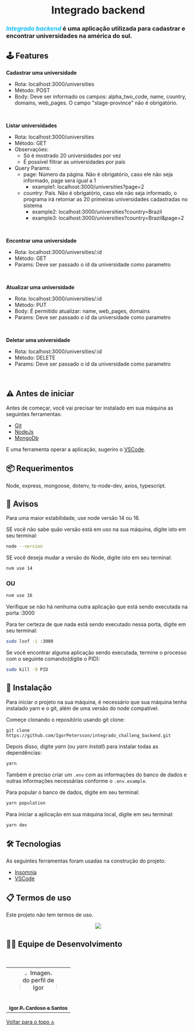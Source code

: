 <h1 align="center" id="top">Integrado backend</span></h1>
<p align="center">
<h3 align="left">
<span style="color:#10BEF5"><em>Integrado backend</em></span> é uma aplicação utilizada para cadastrar e encontrar universidades na américa do sul.
</h3>

## 🕹 Features

<strong>Cadastrar uma universidade</strong>   
- Rota: localhost:3000/universities
- Método: POST
- Body: Deve ser informado os campos: alpha_two_code, name, country, domains, web_pages. O campo "stage-province" não é obrigatório.
<br>

<strong>Listar universidades</strong>
- Rota: localhost:3000/universities
- Método: GET
- Observações:  
  - Só é mostrado 20 universidades por vez 
  - É possível filtrar as universidades por país
- Query Params:
  - page: Número da página. Não é obrigatório, caso ele não seja informado, page sera igual a 1
    - example1: localhost:3000/universities?page=2  
  - country: País. Não é obrigatório, caso ele não seja informado, o programa irá retornar as 20 primeiras universidades cadastradas no sistema
    - example2: localhost:3000/universities?country=Brazil
    - example3: localhost:3000/universities?country=Brazil&page=2
<br>

<strong>Encontrar uma universidade</strong>
- Rota: localhost:3000/universities/:id
- Método: GET
- Params: Deve ser passado o id da universidade como parametro
<br>

<strong>Atualizar uma universidade</strong>
- Rota: localhost:3000/universities/:id
- Método: PUT
- Body: É permitido atualizar: name, web_pages, domains
- Params: Deve ser passado o id da universidade como parametro
<br>

<strong>Deletar uma universidade</strong>
- Rota: localhost:3000/universities/:id
- Método: DELETE
- Params: Deve ser passado o id da universidade como parametro
<br>

## ⚠ Antes de iniciar

Antes de começar, você vai precisar ter instalado em sua máquina as seguintes ferramentas:

- [Git](https://git-scm.com)
- [NodeJs](https://nodejs.org/en/)
- [MongoDb](https://www.mongodb.com/)

E uma ferramenta operar a aplicação, sugeriro o 
[VSCode](https://code.visualstudio.com/).

## 📦 Requerimentos

Node, express, mongoose, dotenv, ts-node-dev, axios, typescript.

## 🚦 Avisos

Para uma maior estabilidade, use node versão 14 ou 16.

SE você não sabe quão versão está em uso na sua máquina, digite isto em seu terminal:

```bash
node --version
```

SE você deseja mudar a versão do Node,
digite isto em seu terminal:

```bash
nvm use 14
```

<h3>OU</h3>

```bash
nvm use 16
```

Verifique se não há nenhuma outra aplicação que está sendo executada na porta :3000

Para ter certeza de que nada está sendo executado nessa porta, digite em seu terminal:

```bash
sudo lsof -i :3000
```

Se você encontrar alguma aplicação sendo executada, termine o processo com o seguinte comando(digite o PID):

```bash
sudo kill -9 PID
```

## 🎲 Instalação

Para iniciar o projeto na sua máquina, é necessário que sua máquina tenha instalado yarn e o git, além de uma versão do node compativel.

Começe clonando o repositório usando git clone:

```
git clone https://github.com/IgorPetersson/integrado_challeng_backend.git
```

Depois disso, digite <em>yarn</em> (ou <em>yarn install</em>) para instalar todas as dependências:

```bash
yarn
```

Também é preciso criar um `.env` com as informações do banco de dados e outras informações necessárias conforme o `.env.example`.

Para popular o banco de dados, digite em seu terminal:

```bash
yarn population
```

Para iniciar a aplicação em sua máquina local, digite em seu terminal:

```bash
yarn dev
```

### <h2> 🛠 Tecnologias </h2>

As seguintes ferramentas foram usadas na construção do projeto:

- [Insomnia](https://insomnia.rest)
- [VSCode](https://code.visualstudio.com)


### <h2> 📋 Termos de uso </h2>

<p>Este projeto não tem termos de uso.</p>

<div align="center">
  <a href="https://choosealicense.com/licenses/mit/" target="_blank"><img src="https://img.shields.io/static/v1?label=License&message=MIT&color=informational"></a>
 </div>

<h2 id="desenvolvedores">🧑‍💻 Equipe de Desenvolvimento</h2>
<br>   
<div align="center">
<table align="center">
  <tr>
    <td align="center"><a href="https://gitlab.com/IgorPetersson">
      <img src="https://ca.slack-edge.com/TQZR39SET-U01QNUDCN7M-24007b058eea-512" style="border-radius: 50%" width="100px" alt="Imagem do perfil de Igor"/>
      <br />
      <sub><b>Igor P. Cardoso e Santos</b></sub>
      <br />
    </td>
</table>
</div>

[Voltar para o topo 🔝](#top)

